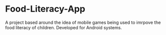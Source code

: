 # Food-Literacy-App
A project based around the idea of mobile games being used to imrpove the food literacy of children. Developed for Android systems.
